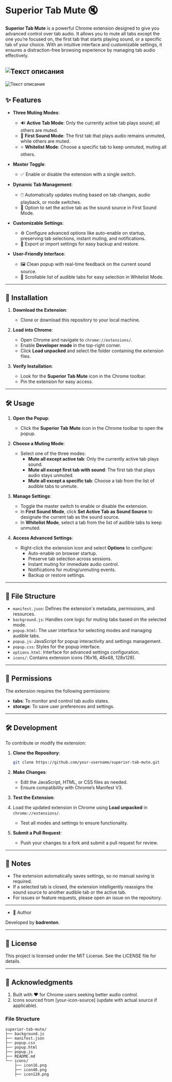 # Superior Tab Mute 🔇

**Superior Tab Mute** is a powerful Chrome extension designed to give you advanced control over tab audio. It allows you to mute all tabs except the one you’re focused on, the first tab that starts playing sound, or a specific tab of your choice. With an intuitive interface and customizable settings, it ensures a distraction-free browsing experience by managing tab audio effectively.


![Текст описания](https://swrxa0dme81ptwbk.public.blob.vercel-storage.com/Screenshot%202025-06-12%20175402_result_1.jpg)
------
![Текст описания](https://swrxa0dme81ptwbk.public.blob.vercel-storage.com/Screenshot%202025-06-12%20175438_result_1.jpg)


## ✨ Features

- **Three Muting Modes**:

  - 🔊 **Active Tab Mode**: Only the currently active tab plays sound; all others are muted.
  - 🎵 **First Sound Mode**: The first tab that plays audio remains unmuted, while others are muted.
  - ⭐ **Whitelist Mode**: Choose a specific tab to keep unmuted, muting all others.

- **Master Toggle**:

  - ✅ Enable or disable the extension with a single switch.

- **Dynamic Tab Management**:

  - 🖱️ Automatically updates muting based on tab changes, audio playback, or mode switches.
  - 🔄 Option to set the active tab as the sound source in First Sound Mode.

- **Customizable Settings**:

  - ⚙️ Configure advanced options like auto-enable on startup, preserving tab selections, instant muting, and notifications.
  - 💾 Export or import settings for easy backup and restore.

- **User-Friendly Interface**:

  - 🖼️ Clean popup with real-time feedback on the current sound source.
  - 📜 Scrollable list of audible tabs for easy selection in Whitelist Mode.

---

## 🚀 Installation

1. **Download the Extension**:

   - Clone or download this repository to your local machine.

2. **Load into Chrome**:

   - Open Chrome and navigate to `chrome://extensions/`.
   - Enable **Developer mode** in the top-right corner.
   - Click **Load unpacked** and select the folder containing the extension files.

3. **Verify Installation**:

   - Look for the **Superior Tab Mute** icon in the Chrome toolbar.
   - Pin the extension for easy access.

---

## 🛠️ Usage

1. **Open the Popup**:

   - Click the **Superior Tab Mute** icon in the Chrome toolbar to open the popup.

2. **Choose a Muting Mode**:

   - Select one of the three modes:
     - **Mute all except active tab**: Only the currently active tab plays sound.
     - **Mute all except first tab with sound**: The first tab that plays audio stays unmuted.
     - **Mute all except a specific tab**: Choose a tab from the list of audible tabs to unmute.

3. **Manage Settings**:

   - Toggle the master switch to enable or disable the extension.
   - In **First Sound Mode**, click **Set Active Tab as Sound Source** to designate the current tab as the sound source.
   - In **Whitelist Mode**, select a tab from the list of audible tabs to keep unmuted.

4. **Access Advanced Settings**:

   - Right-click the extension icon and select **Options** to configure:
     - Auto-enable on browser startup.
     - Preserve tab selection across sessions.
     - Instant muting for immediate audio control.
     - Notifications for muting/unmuting events.
     - Backup or restore settings.

---

## 📂 File Structure

- `manifest.json`: Defines the extension's metadata, permissions, and resources.
- `background.js`: Handles core logic for muting tabs based on the selected mode.
- `popup.html`: The user interface for selecting modes and managing audible tabs.
- `popup.js`: JavaScript for popup interactivity and settings management.
- `popup.css`: Styles for the popup interface.
- `options.html`: Interface for advanced settings configuration.
- `icons/`: Contains extension icons (16x16, 48x48, 128x128).

---

## 🔐 Permissions

The extension requires the following permissions:

- **tabs**: To monitor and control tab audio states.
- **storage**: To save user preferences and settings.

---

## 🛠️ Development

To contribute or modify the extension:

1. **Clone the Repository**:

   ```bash
   git clone https://github.com/your-username/superior-tab-mute.git
   ```

2. **Make Changes**:

   - Edit the JavaScript, HTML, or CSS files as needed.
   - Ensure compatibility with Chrome’s Manifest V3.

3. **Test the Extension**:

4. Load the updated extension in Chrome using **Load unpacked** in `chrome://extensions/`.

   - Test all modes and settings to ensure functionality.

5. **Submit a Pull Request**:

   - Push your changes to a fork and submit a pull request for review.

---

## 📝 Notes

- The extension automatically saves settings, so no manual saving is required.
- If a selected tab is closed, the extension intelligently reassigns the sound source to another audible tab or the active tab.
- For issues or feature requests, please open an issue on the repository.

---

- 👤 Author

Developed by **badrenton**.

---

## 📜 License

This project is licensed under the MIT License. See the LICENSE file for details.

---

## 🙌 Acknowledgments

1. Built with ❤️ for Chrome users seeking better audio control.
2. Icons sourced from \[your-icon-source\] (update with actual source if applicable).


### File Structure

```
superior-tab-mute/
├── background.js
├── manifest.json
├── popup.css
├── popup.html
├── popup.js
├── README.md
└── icons/
    ├── icon16.png
    ├── icon48.png
    ├── icon128.png
